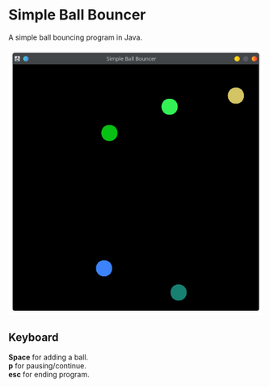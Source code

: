 # Simple Ball Bouncer

A simple ball bouncing program in Java.

![image info](Images/preview.png)

## Keyboard
**Space** for adding a ball. \
**p** for pausing/continue. \
**esc** for ending program.